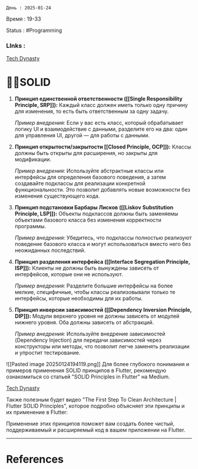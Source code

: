 	День : 2025-01-24 
Время : 19-33

Status : #Programming  

### LInks : 
[Tech Dynasty](https://techdynasty.medium.com/solid-principles-in-flutter-b868fb5ef60e?utm_source=chatgpt.com)
# 👨‍💻SOLID

1. **Принцип единственной ответственности ([[Single Responsibility Principle, SRP]]):** Каждый класс должен иметь только одну причину для изменения, то есть быть ответственным за одну задачу.
    
    _Пример внедрения:_ Если у вас есть класс, который обрабатывает логику UI и взаимодействие с данными, разделите его на два: один для управления UI, другой — для работы с данными.
    
2. **Принцип открытости/закрытости [[Closed Principle, OCP]]):** Классы должны быть открыты для расширения, но закрыты для модификации.
    
    _Пример внедрения:_ Используйте абстрактные классы или интерфейсы для определения базового поведения, а затем создавайте подклассы для реализации конкретной функциональности. Это позволит добавлять новые возможности без изменения существующего кода.
    
3. **Принцип подстановки Барбары Лисков ([[Liskov Substitution Principle, LSP]]):** Объекты подклассов должны быть заменяемы объектами базового класса без изменения корректности программы.
    
    _Пример внедрения:_ Убедитесь, что подклассы полностью реализуют поведение базового класса и могут использоваться вместо него без неожиданных последствий.
    
4. **Принцип разделения интерфейса ([[Interface Segregation Principle, ISP]]):** Клиенты не должны быть вынуждены зависеть от интерфейсов, которые они не используют.
    
    _Пример внедрения:_ Разделите большие интерфейсы на более мелкие, специфичные, чтобы классы реализовывали только те интерфейсы, которые необходимы для их работы.
    
5. **Принцип инверсии зависимостей ([[Dependency Inversion Principle, DIP]]):** Модули верхнего уровня не должны зависеть от модулей нижнего уровня. Оба должны зависеть от абстракций.
    
    _Пример внедрения:_ Используйте внедрение зависимостей (Dependency Injection) для передачи зависимостей через конструкторы или методы, что позволит легче заменять реализации и упростит тестирование.
    

![[Pasted image 20250124194119.png]]
Для более глубокого понимания и примеров применения SOLID принципов в Flutter, рекомендую ознакомиться со статьей "SOLID Principles in Flutter" на Medium.

[Tech Dynasty](https://techdynasty.medium.com/solid-principles-in-flutter-b868fb5ef60e?utm_source=chatgpt.com)

Также полезным будет видео "The First Step To Clean Architecture | Flutter SOLID Principles", которое подробно объясняет эти принципы и их применение в Flutter:

Применение этих принципов поможет вам создать более чистый, поддерживаемый и расширяемый код в вашем приложении на Flutter.

---
# References
